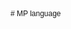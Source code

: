 <!DOCTYPE html PUBLIC "-//W3C//DTD HTML 4.01//EN" "http://www.w3.org/TR/html4/strict.dtd">
<html>
<head>
  <meta http-equiv="Content-Type" content="text/html; charset=utf-8">
  <meta http-equiv="Content-Style-Type" content="text/css">
  <title></title>
  <meta name="Author" content="Huỳnh Sâm Hà">
  <meta name="Copyright" content="huynhsamha">
  <meta name="Generator" content="Cocoa HTML Writer">
  <meta name="CocoaVersion" content="1561.2">
  <style type="text/css">
    p.p1 {margin: 0.0px 0.0px 0.0px 0.0px; font: 12.0px Helvetica}
  </style>
</head>
<body>
<p class="p1"># MP language</p>
</body>
</html>
